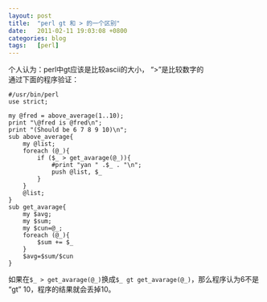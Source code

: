 ```yaml
---
layout: post
title:  "perl gt 和 > 的一个区别"
date:   2011-02-11 19:03:08 +0800
categories: blog
tags:   [perl]
---
```

个人认为：perl中gt应该是比较ascii的大小， “>”是比较数字的    
通过下面的程序验证：

    #/usr/bin/perl
    use strict;

    my @fred = above_average(1..10);
    print "\@fred is @fred\n";
    print "(Should be 6 7 8 9 10)\n";
    sub above_average{
        my @list;
        foreach (@_){
            if ($_ > get_avarage(@_)){
                #print "yan " .$_ . "\n";
                push @list, $_           
            }
        }
        @list;
    }
    sub get_avarage{
        my $avg;
        my $sum;
        my $cun=@_;
        foreach (@_){
            $sum += $_
        } 
        $avg=$sum/$cun
    }

如果在`$_ > get_avarage(@_)`换成`$_ gt get_avarage(@_)`，那么程序认为6不是 “gt” 10，程序的结果就会丢掉10。